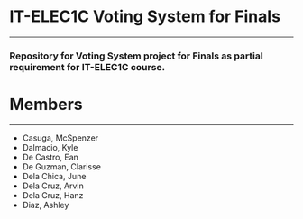 # IT-ELEC1C Voting System for Finals
---
### Repository for Voting System project for Finals as partial requirement for IT-ELEC1C course.

# Members
---
- Casuga, McSpenzer
- Dalmacio, Kyle
- De Castro, Ean
- De Guzman, Clarisse 
- Dela Chica, June
- Dela Cruz, Arvin
- Dela Cruz, Hanz
- Diaz, Ashley

